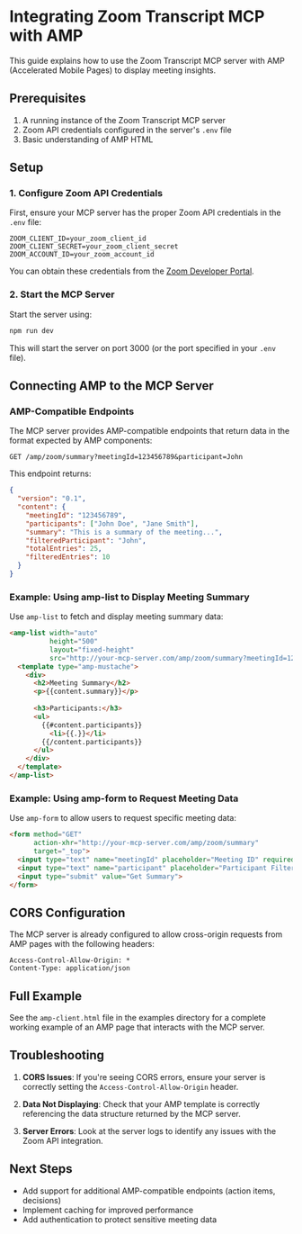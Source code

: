 # Integrating Zoom Transcript MCP with AMP

This guide explains how to use the Zoom Transcript MCP server with AMP (Accelerated Mobile Pages) to display meeting insights.

## Prerequisites

1. A running instance of the Zoom Transcript MCP server
2. Zoom API credentials configured in the server's `.env` file
3. Basic understanding of AMP HTML

## Setup

### 1. Configure Zoom API Credentials

First, ensure your MCP server has the proper Zoom API credentials in the `.env` file:

```
ZOOM_CLIENT_ID=your_zoom_client_id
ZOOM_CLIENT_SECRET=your_zoom_client_secret
ZOOM_ACCOUNT_ID=your_zoom_account_id
```

You can obtain these credentials from the [Zoom Developer Portal](https://marketplace.zoom.us/).

### 2. Start the MCP Server

Start the server using:

```bash
npm run dev
```

This will start the server on port 3000 (or the port specified in your `.env` file).

## Connecting AMP to the MCP Server

### AMP-Compatible Endpoints

The MCP server provides AMP-compatible endpoints that return data in the format expected by AMP components:

```
GET /amp/zoom/summary?meetingId=123456789&participant=John
```

This endpoint returns:

```json
{
  "version": "0.1",
  "content": {
    "meetingId": "123456789",
    "participants": ["John Doe", "Jane Smith"],
    "summary": "This is a summary of the meeting...",
    "filteredParticipant": "John",
    "totalEntries": 25,
    "filteredEntries": 10
  }
}
```

### Example: Using amp-list to Display Meeting Summary

Use `amp-list` to fetch and display meeting summary data:

```html
<amp-list width="auto"
          height="500"
          layout="fixed-height"
          src="http://your-mcp-server.com/amp/zoom/summary?meetingId=123456789">
  <template type="amp-mustache">
    <div>
      <h2>Meeting Summary</h2>
      <p>{{content.summary}}</p>
      
      <h3>Participants:</h3>
      <ul>
        {{#content.participants}}
          <li>{{.}}</li>
        {{/content.participants}}
      </ul>
    </div>
  </template>
</amp-list>
```

### Example: Using amp-form to Request Meeting Data

Use `amp-form` to allow users to request specific meeting data:

```html
<form method="GET"
      action-xhr="http://your-mcp-server.com/amp/zoom/summary"
      target="_top">
  <input type="text" name="meetingId" placeholder="Meeting ID" required>
  <input type="text" name="participant" placeholder="Participant Filter (optional)">
  <input type="submit" value="Get Summary">
</form>
```

## CORS Configuration

The MCP server is already configured to allow cross-origin requests from AMP pages with the following headers:

```
Access-Control-Allow-Origin: *
Content-Type: application/json
```

## Full Example

See the `amp-client.html` file in the examples directory for a complete working example of an AMP page that interacts with the MCP server.

## Troubleshooting

1. **CORS Issues**: If you're seeing CORS errors, ensure your server is correctly setting the `Access-Control-Allow-Origin` header.

2. **Data Not Displaying**: Check that your AMP template is correctly referencing the data structure returned by the MCP server.

3. **Server Errors**: Look at the server logs to identify any issues with the Zoom API integration.

## Next Steps

- Add support for additional AMP-compatible endpoints (action items, decisions)
- Implement caching for improved performance
- Add authentication to protect sensitive meeting data